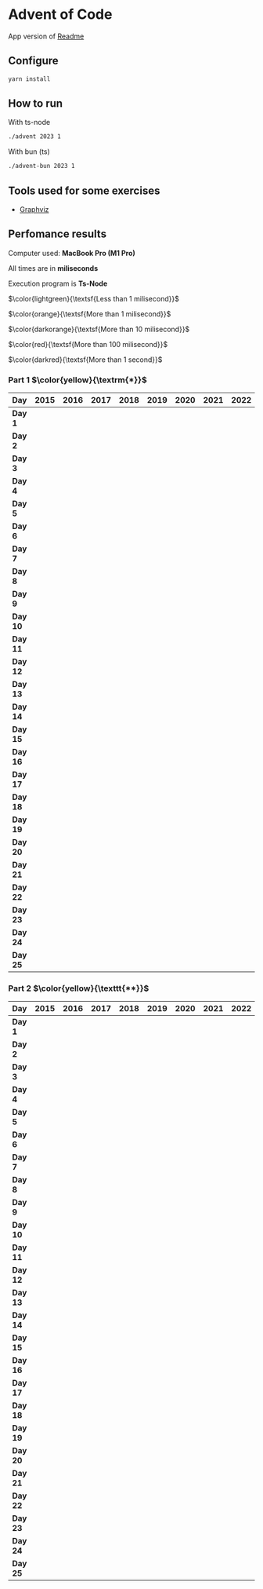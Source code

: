 # Advent of Code

App version of [Readme](./README.app.md)

## Configure

```sh
yarn install
```

## How to run

With ts-node

```sh
./advent 2023 1
```

With bun (ts)

```sh
./advent-bun 2023 1
```

## Tools used for some exercises

* [Graphviz](https://graphviz.org)

## Perfomance results

Computer used: **MacBook Pro (M1 Pro)**

All times are in **miliseconds**

Execution program is **Ts-Node**

$\color{lightgreen}{\textsf{Less than 1 milisecond}}$

$\color{orange}{\textsf{More than 1 milisecond}}$

$\color{darkorange}{\textsf{More than 10 milisecond}}$

$\color{red}{\textsf{More than 100 milisecond}}$

$\color{darkred}{\textsf{More than 1 second}}$



### Part 1 $\color{yellow}{\textrm{*}}$

| **Day** | **2015** | **2016** | **2017** | **2018** | **2019** | **2020** | **2021** | **2022** | **2023** |
|---------|----------|----------|----------|----------|----------|----------|----------|----------|----------|
| **Day 1** |         |         |         |         |         |         |         |         | $\color{lightgreen}{\texttt{0.637}}$ |
| **Day 2** |         |         |         |         |         |         |         |         | $\color{lightgreen}{\texttt{0.106}}$ |
| **Day 3** |         |         |         |         |         |         |         |         | $\color{orange}{\texttt{2.676}}$ |
| **Day 4** |         |         |         |         |         |         |         |         | $\color{lightgreen}{\texttt{0.426}}$ |
| **Day 5** |         |         |         |         |         |         |         |         | $\color{lightgreen}{\texttt{0.364}}$ |
| **Day 6** |         |         |         |         |         |         |         |         | $\color{lightgreen}{\texttt{0.047}}$ |
| **Day 7** |         |         |         |         |         |         |         |         | $\color{orange}{\texttt{2.683}}$ |
| **Day 8** |         |         |         |         |         |         |         |         | $\color{orange}{\texttt{1.333}}$ |
| **Day 9** |         |         |         |         |         |         |         |         | $\color{orange}{\texttt{2.433}}$ |
| **Day 10** |         |         |         |         |         |         |         |         | $\color{orange}{\texttt{1.766}}$ |
| **Day 11** |         |         |         |         |         |         |         |         | $\color{orange}{\texttt{7.678}}$ |
| **Day 12** |         |         |         |         |         |         |         |         | $\color{darkorange}{\texttt{23.652}}$ |
| **Day 13** |         |         |         |         |         |         |         |         | $\color{orange}{\texttt{2.605}}$ |
| **Day 14** |         |         |         |         |         |         |         |         | $\color{orange}{\texttt{3.359}}$ |
| **Day 15** |         |         |         |         |         |         |         |         | $\color{lightgreen}{\texttt{0.928}}$ |
| **Day 16** |         |         |         |         |         |         |         |         | $\color{orange}{\texttt{6.506}}$ |
| **Day 17** |         |         |         |         |         |         |         |         | $\color{red}{\texttt{731.511}}$ |
| **Day 18** |         |         |         |         |         |         |         |         | $\color{lightgreen}{\texttt{0.195}}$ |
| **Day 19** |         |         |         |         |         |         |         |         | $\color{orange}{\texttt{1.710}}$ |
| **Day 20** |         |         |         |         |         |         |         |         | $\color{darkorange}{\texttt{11.904}}$ |
| **Day 21** |         |         |         |         |         |         |         |         | $\color{darkorange}{\texttt{47.542}}$ |
| **Day 22** |         |         |         |         |         |         |         |         | $\color{red}{\texttt{209.524}}$ |
| **Day 23** |         |         |         |         |         |         |         |         | $\color{orange}{\texttt{1.016}}$ |
| **Day 24** |         |         |         |         |         |         |         |         | $\color{darkorange}{\texttt{35.950}}$ |
| **Day 25** |         |         |         |         |         |         |         |         | $\color{darkred}{\texttt{\textbf{∞}}}$ |


### Part 2 $\color{yellow}{\texttt{**}}$

| **Day** | **2015** | **2016** | **2017** | **2018** | **2019** | **2020** | **2021** | **2022** | **2023** |
|---------|----------|----------|----------|----------|----------|----------|----------|----------|----------|
| **Day 1** |         |         |         |         |         |         |         |         | $\color{orange}{\texttt{1.573}}$ |
| **Day 2** |         |         |         |         |         |         |         |         | $\color{lightgreen}{\texttt{0.103}}$ |
| **Day 3** |         |         |         |         |         |         |         |         | $\color{orange}{\texttt{1.221}}$ |
| **Day 4** |         |         |         |         |         |         |         |         | $\color{lightgreen}{\texttt{0.475}}$ |
| **Day 5** |         |         |         |         |         |         |         |         | $\color{darkred}{\texttt{\textbf{>8m}}}$ |
| **Day 6** |         |         |         |         |         |         |         |         | $\color{lightgreen}{\texttt{0.041}}$ |
| **Day 7** |         |         |         |         |         |         |         |         | $\color{orange}{\texttt{5.344}}$ |
| **Day 8** |         |         |         |         |         |         |         |         | $\color{orange}{\texttt{6.380}}$ |
| **Day 9** |         |         |         |         |         |         |         |         | $\color{lightgreen}{\texttt{0.925}}$ |
| **Day 10** |         |         |         |         |         |         |         |         | $\color{orange}{\texttt{7.517}}$ |
| **Day 11** |         |         |         |         |         |         |         |         | $\color{orange}{\texttt{5.206}}$ |
| **Day 12** |         |         |         |         |         |         |         |         | $\color{red}{\texttt{528.548}}$ |
| **Day 13** |         |         |         |         |         |         |         |         | $\color{lightgreen}{\texttt{0.569}}$ |
| **Day 14** |         |         |         |         |         |         |         |         | $\color{red}{\texttt{482.525}}$ |
| **Day 15** |         |         |         |         |         |         |         |         | $\color{orange}{\texttt{1.341}}$ |
| **Day 16** |         |         |         |         |         |         |         |         | $\color{darkred}{\texttt{\textbf{>1s}}}$ |
| **Day 17** |         |         |         |         |         |         |         |         | $\color{darkred}{\texttt{\textbf{>2s}}}$ |
| **Day 18** |         |         |         |         |         |         |         |         | $\color{lightgreen}{\texttt{0.112}}$ |
| **Day 19** |         |         |         |         |         |         |         |         | $\color{orange}{\texttt{2.112}}$ |
| **Day 20** |         |         |         |         |         |         |         |         | $\color{darkorange}{\texttt{17.168}}$ |
| **Day 21** |         |         |         |         |         |         |         |         | $\color{darkred}{\texttt{\textbf{>18s}}}$ |
| **Day 22** |         |         |         |         |         |         |         |         | $\color{darkred}{\texttt{\textbf{>1m}}}$ |
| **Day 23** |         |         |         |         |         |         |         |         | $\color{darkred}{\texttt{\textbf{>5s}}}$ |
| **Day 24** |         |         |         |         |         |         |         |         | $\color{darkred}{\texttt{\textbf{>7s}}}$ |
| **Day 25** |         |         |         |         |         |         |         |         | $\color{yellow}{\texttt{\textbf{*}}}$ |
